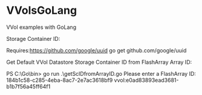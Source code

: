 # VVolsGoLang
 VVol examples with GoLang
 
Storage Container ID: 

Requires:https://github.com/google/uuid
go get github.com/google/uuid

Get Default VVol Datastore Storage Container ID from FlashArray Array ID:

PS C:\Go\bin> go run .\getScIDfromArrayID.go
Please enter a FlashArray ID:
184b1c58-c285-4eba-8ac7-2e7ac3618bf9
vvol:e0ad83893ead3681-b1b7f56a45ff64f1
